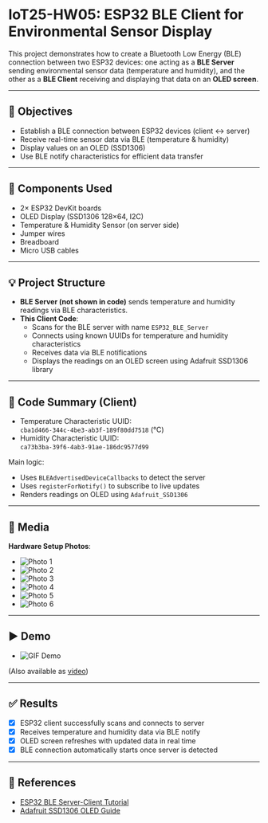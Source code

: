 # IoT25-HW05: ESP32 BLE Client for Environmental Sensor Display

This project demonstrates how to create a Bluetooth Low Energy (BLE) connection between two ESP32 devices: one acting as a **BLE Server** sending environmental sensor data (temperature and humidity), and the other as a **BLE Client** receiving and displaying that data on an **OLED screen**.

---

## 🧾 Objectives

- Establish a BLE connection between ESP32 devices (client ↔ server)
- Receive real-time sensor data via BLE (temperature & humidity)
- Display values on an OLED (SSD1306)
- Use BLE notify characteristics for efficient data transfer

---

## 🧰 Components Used

- 2× ESP32 DevKit boards  
- OLED Display (SSD1306 128×64, I2C)  
- Temperature & Humidity Sensor (on server side)  
- Jumper wires  
- Breadboard  
- Micro USB cables  

---

## 💡 Project Structure

- **BLE Server (not shown in code)** sends temperature and humidity readings via BLE characteristics.
- **This Client Code**:
  - Scans for the BLE server with name `ESP32_BLE_Server`
  - Connects using known UUIDs for temperature and humidity characteristics
  - Receives data via BLE notifications
  - Displays the readings on an OLED screen using Adafruit SSD1306 library

---

## 📄 Code Summary (Client)

- Temperature Characteristic UUID:  
  `cba1d466-344c-4be3-ab3f-189f80dd7518` (°C)  
- Humidity Characteristic UUID:  
  `ca73b3ba-39f6-4ab3-91ae-186dc9577d99`  

Main logic:
- Uses `BLEAdvertisedDeviceCallbacks` to detect the server
- Uses `registerForNotify()` to subscribe to live updates
- Renders readings on OLED using `Adafruit_SSD1306`

---

## 📸 Media

**Hardware Setup Photos**:

- ![Photo 1](./media/hw%205-1.png)  
- ![Photo 2](./media/hw%205-2.png)  
- ![Photo 3](./media/hw%205-3.png)  
- ![Photo 4](./media/hw%205-4.jpg)  
- ![Photo 5](./media/hw%205-5.jpg)  
- ![Photo 6](./media/hw%205-6.jpg)

---

## ▶ Demo

- ![GIF Demo](./media/IoT25-HW05.gif)

(Also available as [video](./media/IoT25-HW05.mp4))

---

## ✅ Results

- [x] ESP32 client successfully scans and connects to server  
- [x] Receives temperature and humidity data via BLE notify  
- [x] OLED screen refreshes with updated data in real time  
- [x] BLE connection automatically starts once server is detected

---

## 🔗 References

- [ESP32 BLE Server-Client Tutorial](https://randomnerdtutorials.com/esp32-ble-server-client/)
- [Adafruit SSD1306 OLED Guide](https://learn.adafruit.com/monochrome-oled-breakouts/arduino-library-and-examples)
